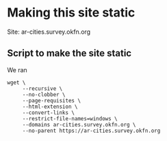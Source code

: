 # Making this site static

Site: ar-cities.survey.okfn.org

## Script to make the site static

We ran

```
wget \
     --recursive \
     --no-clobber \
     --page-requisites \
     --html-extension \
     --convert-links \
     --restrict-file-names=windows \
     --domains ar-cities.survey.okfn.org \
     --no-parent https://ar-cities.survey.okfn.org
```

